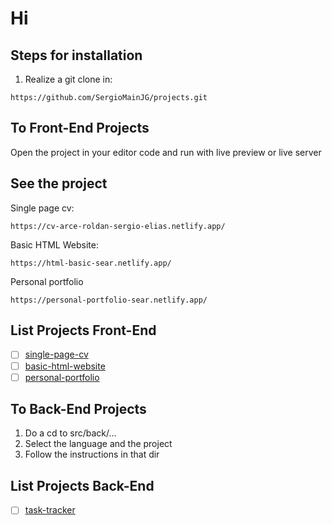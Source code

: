 # Hi

## Steps for installation

1. Realize a git clone in:

```code
https://github.com/SergioMainJG/projects.git
```

## To Front-End Projects

Open the project in your editor code and run with live preview or live server

## See the project

Single page cv:

```code
https://cv-arce-roldan-sergio-elias.netlify.app/
```

Basic HTML Website:

```code
https://html-basic-sear.netlify.app/
```

Personal portfolio

```code
https://personal-portfolio-sear.netlify.app/
```

## List Projects Front-End

- [ ] [single-page-cv](https://roadmap.sh/projects/single-page-cv)
- [ ] [basic-html-website](https://roadmap.sh/projects/basic-html-website)
- [ ] [personal-portfolio](https://roadmap.sh/projects/portfolio-website)

## To Back-End Projects

1. Do a cd to src/back/...
2. Select the language and the project
3. Follow the instructions in that dir

## List Projects Back-End

- [ ] [task-tracker](https://roadmap.sh/projects/task-tracker)
